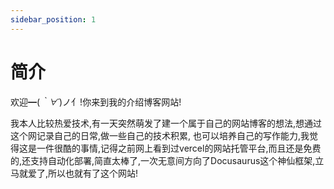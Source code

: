 ```yaml
---
sidebar_position: 1
---
```


# 简介
欢迎━(*｀∀´*)ノ亻!你来到我的介绍博客网站!

我本人比较热爱技术,有一天突然萌发了建一个属于自己的网站博客的想法,想通过这个网记录自己的日常,做一些自己的技术积累,
也可以培养自己的写作能力,我觉得这是一件很酷的事情,记得之前网上看到过vercel的网站托管平台,而且还是免费的,还支持自动化部署,简直太棒了,一次无意间方向了Docusaurus这个神仙框架,立马就爱了,所以也就有了这个网站!
